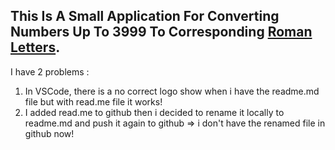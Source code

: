 ## This Is A Small Application For Converting Numbers Up To 3999 To Corresponding [**Roman Letters**](https://www.mathsisfun.com/roman-numerals.html).

I have 2 problems :
1. In VSCode, there is a no correct logo show when i have the readme.md file but with read.me file it works!
2. I added read.me to github then i decided to rename it locally to readme.md and push it again to github => i don't have the renamed file in github now!